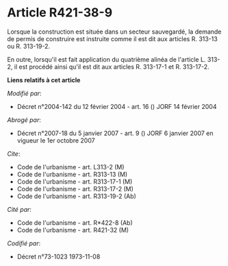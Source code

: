 # Article R421-38-9

Lorsque la construction est située dans un secteur sauvegardé, la demande de permis de construire est instruite comme il est
dit aux articles R. 313-13 ou R. 313-19-2.

En outre, lorsqu'il est fait application du quatrième alinéa de l'article L. 313-2, il est procédé ainsi qu'il est dit aux
articles R. 313-17-1 et R. 313-17-2.

**Liens relatifs à cet article**

_Modifié par_:

  - Décret n°2004-142 du 12 février 2004 - art. 16 () JORF 14 février 2004

_Abrogé par_:

  - Décret n°2007-18 du 5 janvier 2007 - art. 9 () JORF 6 janvier 2007 en vigueur le 1er octobre 2007

_Cite_:

  - Code de l'urbanisme - art. L313-2 (M)
  - Code de l'urbanisme - art. R313-13 (M)
  - Code de l'urbanisme - art. R313-17-1 (M)
  - Code de l'urbanisme - art. R313-17-2 (M)
  - Code de l'urbanisme - art. R313-19-2 (Ab)

_Cité par_:

  - Code de l'urbanisme - art. R*422-8 (Ab)
  - Code de l'urbanisme - art. R421-32 (M)

_Codifié par_:

  - Décret n°73-1023 1973-11-08
